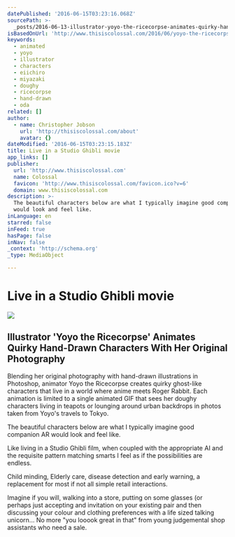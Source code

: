 ```yaml
---
datePublished: '2016-06-15T03:23:16.068Z'
sourcePath: >-
  _posts/2016-06-13-illustrator-yoyo-the-ricecorpse-animates-quirky-hand-drawn.md
isBasedOnUrl: 'http://www.thisiscolossal.com/2016/06/yoyo-the-ricecorpse-gifs/'
keywords:
  - animated
  - yoyo
  - illustrator
  - characters
  - eiichiro
  - miyazaki
  - doughy
  - ricecorpse
  - hand-drawn
  - oda
related: []
author:
  - name: Christopher Jobson
    url: 'http://thisiscolossal.com/about'
    avatar: {}
dateModified: '2016-06-15T03:23:15.183Z'
title: Live in a Studio Ghibli movie
app_links: []
publisher:
  url: 'http://www.thisiscolossal.com'
  name: Colossal
  favicon: 'http://www.thisiscolossal.com/favicon.ico?v=6'
  domain: www.thisiscolossal.com
description: >-
  The beautiful characters below are what I typically imagine good companion AR
  would look and feel like.
inLanguage: en
starred: false
inFeed: true
hasPage: false
inNav: false
_context: 'http://schema.org'
_type: MediaObject

---
```

# Live in a Studio Ghibli movie

<article style=""><img src="https://s3-us-west-2.amazonaws.com/the-grid-img/p/d6b67ef1e5b2cf9d7fcee4fb4014123101e5b6af.jpg" /><h1>Illustrator 'Yoyo the Ricecorpse' Animates Quirky Hand-Drawn Characters With Her Original Photography</h1><p>Blending her original photography with hand-drawn illustrations in Photoshop, animator Yoyo the Ricecorpse creates quirky ghost-like characters that live in a world where anime meets Roger Rabbit. Each animation is limited to a single animated GIF that sees her doughy characters living in teapots or lounging around urban backdrops in photos taken from Yoyo's travels to Tokyo.</p></article>

The beautiful characters below are what I typically imagine good companion AR would look and feel like.

Like living in a Studio Ghibli film, when coupled with the appropriate AI and the requisite pattern matching smarts I feel as if the possibilities are endless.

Child minding, Elderly care, disease detection and early warning, a replacement for most if not all simple retail interactions.

Imagine if you will, walking into a store, putting on some glasses (or perhaps just accepting and invitation on your existing pair and then discussing your colour and clothing preferences with a life sized talking unicorn... No more "you looook great in that" from young judgemental shop assistants who need a sale.
